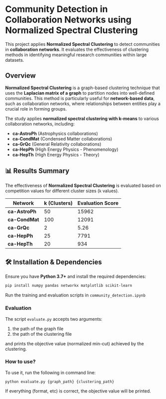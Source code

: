 # Community Detection in Collaboration Networks using Normalized Spectral Clustering  

This project applies **Normalized Spectral Clustering** to detect communities in **collaboration networks**. It evaluates the effectiveness of clustering methods in identifying meaningful research communities within large datasets.

## Overview  

**Normalized Spectral Clustering** is a graph-based clustering technique that uses the **Laplacian matrix of a graph** to partition nodes into well-defined communities. This method is particularly useful for **network-based data**, such as collaboration networks, where relationships between entities play a crucial role in forming groups.

The study applies **normalized spectral clustering with k-means** to various collaboration networks, including:  
- **ca-AstroPh** (Astrophysics collaborations)  
- **ca-CondMat** (Condensed Matter collaborations)  
- **ca-GrQc** (General Relativity collaborations)  
- **ca-HepPh** (High Energy Physics - Phenomenology)  
- **ca-HepTh** (High Energy Physics - Theory)  

## 📊 Results Summary  

The effectiveness of **Normalized Spectral Clustering** is evaluated based on competition values for different cluster sizes (`k` values).

| **Network**   | **k (Clusters)** | **Evaluation Score** |
|--------------|---------------|------------------|
| **ca-AstroPh** | 50  | 15962 |
| **ca-CondMat** | 100 | 12091 |
| **ca-GrQc**    | 2   | 5.26  |
| **ca-HepPh**   | 25  | 7791  |
| **ca-HepTh**   | 20  | 934   |

## 🛠 Installation & Dependencies  

Ensure you have **Python 3.7+** and install the required dependencies:

```bash
pip install numpy pandas networkx matplotlib scikit-learn
```

Run the training and evaluation scripts in `community_detection.ipynb`


### Evaluation

The script `evaluate.py` accepts two arguments:

1. the path of the graph file
2. the path of the clustering file

and prints the objective value (normalized min-cut) achieved by the clustering.

### How to use?

To use it, run the following in command line:

`python evaluate.py {graph_path} {clustering_path}`

If everything (format, etc) is correct, the objective value will be printed. 